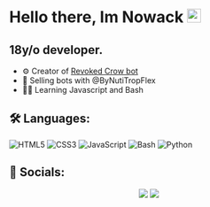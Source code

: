 <p align="center">
</p>
<h1>
    Hello there, Im Nowack <img src=https://media.giphy.com/media/hvRJCLFzcasrR4ia7z/giphy.gif width="25"/>
</h1>
<h2>
  18y/o developer.
</h2>
  
+ ⚙️ Creator of <a href="https://discord.com/api/oauth2/authorize?client_id=870287430366945350&permissions=8&scope=bot%20applications.commands" target="_BLANK">Revoked Crow bot<a/>
+ 🤖 Selling bots with @ByNutiTropFlex
+ 👨‍🎓 Learning Javascript and Bash

<h2>
🛠️ Languages:
</h2>
    
![HTML5](https://img.icons8.com/color/30/html-5.png) ![CSS3](https://img.icons8.com/color/30/css3.png) ![JavaScript](https://img.icons8.com/color/30/javascript.png) ![Bash](https://img.icons8.com/plasticine/30/000000/bash.png) ![Python](https://img.icons8.com/color/30/python.png)
    <h2>
        👀 Socials:
    </h2>
<p align="center">
<a href="https://discord.gg/Pu5mQyBaRK" target="_BLANK"><img src="https://img.shields.io/badge/-Discord-7289DA?style=for-the-badge&logo=discord&logoColor=white" target="_BLANK"></a>
<a href="https://instagram.com/mvnyll" target="_BLANK"><img src="https://img.shields.io/badge/-Instagram-E1306C?style=for-the-badge&logo=instagram&logoColor=white" target="_BLANK"></a>
</p>


